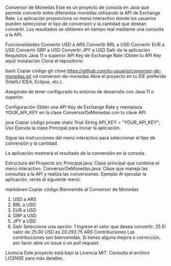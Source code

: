Conversor de Monedas
Este es un proyecto de consola en Java que permite convertir entre diferentes monedas utilizando la API de Exchange Rate. La aplicación proporciona un menú interactivo donde los usuarios pueden seleccionar el tipo de conversión y la cantidad que desean convertir. Los resultados se obtienen en tiempo real mediante una consulta a la API.

Funcionalidades
Convertir USD a ARS
Convertir BRL a USD
Convertir EUR a USD
Convertir GBP a USD
Convertir JPY a USD
Salir de la aplicación
Requisitos
Java 11 o superior
API Key de Exchange Rate (Obtén tu API Key aquí)
Instalación
Clona el repositorio:

bash
Copiar código
git clone https://github.com/tu-usuario/conversor-de-monedas.git
cd conversor-de-monedas
Abre el proyecto en tu IDE preferido (IntelliJ IDEA, Eclipse, etc.).

Asegúrate de tener configurado tu entorno de desarrollo con Java 11 o superior.

Configuración
Obtén una API Key de Exchange Rate y reemplaza YOUR_API_KEY en la clase ConversorDeMonedas con tu clave API.

java
Copiar código
private static final String API_KEY = "YOUR_API_KEY";
Uso
Ejecuta la clase Principal para iniciar la aplicación.

Sigue las instrucciones del menú interactivo para seleccionar el tipo de conversión y la cantidad.

La aplicación mostrará el resultado de la conversión en la consola.

Estructura del Proyecto
src
Principal.java: Clase principal que contiene el menú interactivo.
ConversorDeMonedas.java: Clase que maneja las consultas a la API y realiza las conversiones.
Ejemplo
Al ejecutar la aplicación, verás el siguiente menú:

markdown
Copiar código
Bienvenido al Conversor de Monedas
1. USD a ARS
2. BRL a USD
3. EUR a USD
4. GBP a USD
5. JPY a USD
6. Salir
Seleccione una opción: 1
Ingrese el valor que desea convertir: 25
El valor de 25.00 USD es 20.293,75 ARS
Contribuciones
Las contribuciones son bienvenidas. Si tienes alguna mejora o corrección, por favor abre un issue o un pull request.

Licencia
Este proyecto está bajo la Licencia MIT. Consulta el archivo LICENSE para más detalles.


